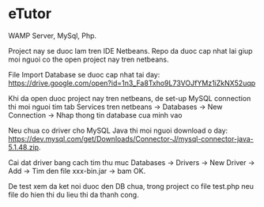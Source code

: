 
# eTutor
WAMP Server, MySql, Php.

Project nay se duoc lam tren IDE Netbeans. Repo da duoc cap nhat lai giup moi nguoi co the open project nay tren netbeans.

File Import Database se duoc cap nhat tai day: https://drive.google.com/open?id=1n3_Fa8Txho9L73VOJfYMz1iZkNX52uqp

Khi da open duoc project nay tren netbeans, de set-up MySQL connection thi moi nguoi tim tab Services tren netbeans -> Databases -> New Connection -> Nhap thong tin database cua minh vao

Neu chua co driver cho MySQL Java thi moi nguoi download o day: https://dev.mysql.com/get/Downloads/Connector-J/mysql-connector-java-5.1.48.zip. 

Cai dat driver bang cach tim thu muc Databases -> Drivers -> New Driver -> Add -> Tim den file  xxx-bin.jar -> bam OK.

De test xem da ket noi duoc den DB chua, trong project co file test.php neu file do hien thi du lieu thi da thanh cong.


